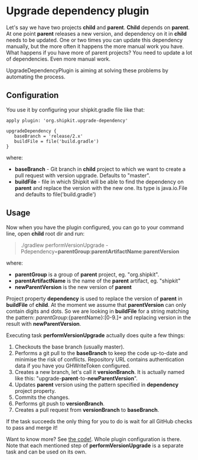 # Upgrade dependency plugin

Let's say we have two projects **child** and **parent**. **Child** depends on **parent**. At one point **parent** releases a new version, and dependency on it in **child** needs to be updated. One or two times you can update this dependency manually, but the more often it happens the more manual work you have. What happens if you have more of parent projects? You need to update a lot of dependencies. Even more manual work.

UpgradeDependencyPlugin is aiming at solving these problems by automating the process.

## Configuration

You use it by configuring your shipkit.gradle file like that:

```    
apply plugin: 'org.shipkit.upgrade-dependency'

upgradeDependency {
   baseBranch = 'release/2.x'
   buildFile = file('build.gradle')
}
```

where:
- **baseBranch** - Git branch in **child** project to which we want to create a pull request with version upgrade. Defaults to "master".
- **buildFile** - file in which Shipkit will be able to find the dependency on **parent** and replace the version with the new one. Its type is java.io.File and defaults to file('build.gradle')

## Usage

Now when you have the plugin configured, you can go to your command line,  open **child** root dir and run:

>./gradlew performVersionUpgrade -Pdependency=**parentGroup**:**parentArtifactName**:**parentVersion**

where:
- **parentGroup** is a group of **parent** project, eg. "org.shipkit".
- **parentArtifactName** is the name of the **parent** artifact, eg. "shipkit"
- **newParentVersion** is the new version of **parent**

Project property **dependency** is used to replace the version of **parent** in **buildFile** of **child**. At the moment we assume that **parentVersion** can only contain digits and dots. So we are looking in **buildFile** for a string matching the pattern:
${parentGroup}:${parentName}:[0-9.]+
and replacing version in the result with **newParentVersion**.

Executing task **performVersionUpgrade** actually does quite a few things:
1. Checkouts the base branch (usually master).
2. Performs a git pull to the **baseBranch** to keep the code up-to-date and minimise the risk of conflicts. Repository URL contains authentication data if you have you GHWriteToken configured.
3. Creates a new branch, let's call it **versionBranch**. It is actually named like this: "upgrade-**parent**-to-**newParentVersion**".
4. Updates **parent** version using the pattern specified in **dependency** project property.
5. Commits the changes.
6. Performs git push to  **versionBranch**.
7. Creates a pull request from **versionBranch** to **baseBranch**.

If the task succeeds the only thing for you to do is wait for all GitHub checks to pass and merge it!

Want to know more? See [the code!](https://github.com/mockito/shipkit/blob/master/subprojects/shipkit/src/main/groovy/org/shipkit/internal/gradle/versionupgrade/UpgradeDependencyPlugin.java). Whole plugin configuration is there. Note that each mentioned step of **performVersionUpgrade** is a separate task and can be used on its own.

